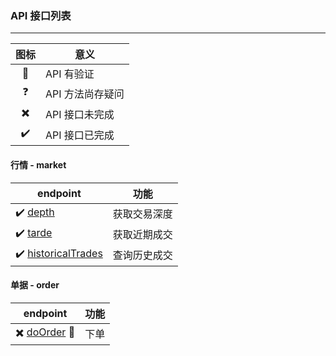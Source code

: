 ### API 接口列表
---

| 图标 | 意义 |
|:---:|---|
| :key: | API 有验证 |
| :question: | API 方法尚存疑问 |
| :heavy_multiplication_x: | API 接口未完成 |
| :heavy_check_mark: | API 接口已完成 |

#### 行情 - market

| endpoint | 功能 |
| --- | --- |
| :heavy_check_mark: [depth](depth) | 获取交易深度 |
| :heavy_check_mark: [tarde](tarde) | 获取近期成交 |
| :heavy_check_mark: [historicalTrades](historicalTrades) | 查询历史成交 |

#### 单据 - order
| endpoint | 功能 |
| --- | --- |
| :heavy_multiplication_x: [doOrder](doOrder)  :key:  | 下单 |
